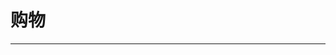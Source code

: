 
  # 购物
  ---

  <Common-LinkList :linkList='{"name":"购物","item":[{"link":"http://mall.yhm11.com/index.php?r=l","icon":"http://mall.yhm11.com/favicon.ico","text":"购物优惠券"},{"link":"http://jd.yhm11.com/","icon":"/aLinks/logo.png","text":"京东优惠券"},{"link":"https://s.click.taobao.com/ves3vov","icon":"https://s.click.taobao.com/favicon.ico","text":"春季防护指南"},{"link":"https://www.kuaidi100.com/","icon":"https://www.kuaidi100.com/favicon.ico","text":"查快递"},{"link":"https://www.tmall.com/?ali_trackid=2:mm_26570215_20026897_70996120","icon":"https://www.tmall.com/favicon.ico","text":"天猫"},{"link":"http://union-click.jd.com/jdc?e=0&p=AyIPZRprFDJWWA1FBCVbV0IUEEULRFRBSkAOClBMW2UdU0xYT1gqUDhQVk98S0MIUWJ1YwZrVxkyFg5XElgVBhoEZRtaFAMSBlUdXRAyIgdUKxB7AyIAVRtaHAcbD10rWxALEA5SElwdBBIGXStcJdqGm4GOwMObowZlK2sl&t=W1dCFBBFC0RUQUpADgpQTFs%3D","icon":"http://union-click.jd.com/favicon.ico","text":"京东"},{"link":"http://mall.yhm11.com/index.php?r=nine","icon":"http://mall.yhm11.com/favicon.ico","text":"9块9包邮"},{"link":"https://temai.taobao.com/index.htm?pid=mm_26570215_20026897_71716564","icon":"/aLinks/logo.png","text":"淘宝特卖"},{"link":"https://www.taobao.com/","icon":"https://www.taobao.com/favicon.ico","text":"淘宝"},{"link":"https://ai.taobao.com?pid=mm_26570215_20026897_71706976&union_lens=lensId%3APUB%401583925784%400b0ba3b8_0e26_170c9557170_0401%4001","icon":"/aLinks/logo.png","text":"爱淘宝"},{"link":"https://jx.tmall.com/?ali_trackid=2:mm_26570215_20026897_110102250168","icon":"https://jx.tmall.com/favicon.ico","text":"天猫精选"},{"link":"https://www.bypass.cn/","icon":"https://www.bypass.cn/favicon.ico","text":"分流抢票"},{"link":"https://t.vip.com/redirect.php?url=eyJzY2hlbWVjb2RlIjoibWlnX2NvZGUiLCJzaGFyZUNvZGUiOiJqazNtM2JkdDV1ejFyaHUxIiwibW9uaXRvclNwb3RDb2RlIjoiQzAxVjRrYnc3eW42ZTlpMCIsImF3YWtlIjp0cnVlLCJjaGFuIjoidmlwX2lseGRoIiwidWNvZGUiOiJpdTdheW1pNSIsImRlc3R1cmwiOiJodHRwczovL3d3dy52aXAuY29tLyIsIm1hcmsiOiJoRkssaEZLLGhGeiJ9","icon":"https://t.vip.com/favicon.ico","text":"唯品会"},{"link":"http://union.dangdang.com/transfer.php?from=P-331152&ad_type=10&sys_id=1&backurl=http%3A%2F%2Fwww.dangdang.com","icon":"/aLinks/logo.png","text":"当当"},{"link":"https://lingquan.gome.com.cn/?cmpid=cps_15497_21667_ilxdh&sid=15497&wid=21667&feedback=ilxdh","icon":"https://lingquan.gome.com.cn/favicon.ico","text":"国美"},{"link":"https://sugs.suning.com/outstation.htm?p=UlVVQgQBAl0dQUU7LHlnAhBOBxBRQis6MXdbDiNqJXZbSVINYzkoIhwXEREbHhsTZRZaIhQISRQ8V1UPVFoCHFdQGEJPCEoKWEtSLjo7aUtdCwgSChFhKiAhAAEmfScpDFwaDS5md30JFBgXEAcYGHgVEX4XQ0NbdFxTS0VP","icon":"/aLinks/logo.png","text":"苏宁"},{"link":"https://www.amazon.cn/","icon":"https://www.amazon.cn/favicon.ico","text":"亚马逊"},{"link":"https://s.click.taobao.com/t?e=m%3D2%26s%3DWgpqh8fBaC4cQipKwQzePCperVdZeJviEViQ0P1Vf2kguMN8XjClAkY1vqYY1RfR8z%2F418OPMewUD8i%2Ft%2BSWThXdg1tDv04bAVcLa02yPsCaRcVjYqzG5VW00662PG2K8Cm%2FwUl4ESHO54LQ%2FVw1L7SqdkxH6LRFnaYpFBIfC%2F2orLd93QuCUMYOae24fhW0","icon":"https://s.click.taobao.com/favicon.ico","text":"聚划算"},{"link":"http://cps.kaola.com/cps/login?unionId=356454142107&uid=&trackingCode=&targetUrl=https%3A%2F%2Fwww.kaola.com%2F","icon":"http://cps.kaola.com/favicon.ico","text":"考拉海购"},{"link":"https://www.dianping.com/","icon":"/aLinks/logo.png","text":"大众点评网"},{"link":"https://www.meituan.com/","icon":"https://www.meituan.com/favicon.ico","text":"美团网"},{"link":"http://click.dji.com/AFi9EYK_Jf5nDBH-6cU?pm=custom","icon":"/aLinks/logo.png","text":"大疆无人机"}]}'/>
  